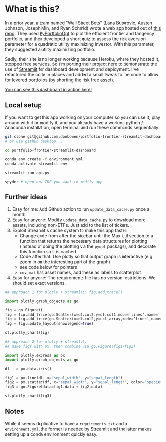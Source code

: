 # What is this?

In a prior year, a team named "Wall Street Bets" (Lana Butorovic, Austen Johnson, Joseph Min, and Ryan Schmid) wrote a web app hosted out of [this repo](https://github.com/rws222/fin377-project-site). They used [PyPortfolioOpt](https://pyportfolioopt.readthedocs.io/en/latest/index.html) to plot the efficient frontier and tangency portfolio, and then developed a short quiz to assess the risk aversion parameter for a quadratic utility maximizing investor. With this parameter, they suggested a utlity maximizing portfolio. 

Sadly, their site is no longer working because Heroku, where they hosted it, stopped free services. So I'm porting their project here to demonstrate the use of [Streamlit](https://streamlit.io) for dashboard development and deployment. I've refactored the code in places and added a small tweak to the code to allow for levered portfolios (by shorting the risk free asset).

[You can see this dashboard in action here!](https://donbowen-portfolio-frontier-streamlit-dashboard-app-yentvd.streamlit.app/)

## Local setup

If you want to get this app working on your computer so you can use it, play around with it or modify it, and you already have a working python / Anaconda installation, open terminal and run these commands sequentially:

```sh
git clone git@github.com:donbowen/portfolio-frontier-streamlit-dashboard.git
# or use github desktop...

cd portfolio-frontier-streamlit-dashboard

conda env create -f environment.yml
conda activate streamlit-env

streamlit run app.py

spyder # open any IDE you want to modify app 
```

## Further ideas 

1. Easy for me: Add Github action to run `update_data_cache.py` once a month.
1. Easy for anyone: Modify `update_data_cache.py` to download more assets, including non-ETFs. Just add to the list of tickers. 
1. Exploit Streamlit's cache system to make this app faster: 
    - Change code from after the sidebar until the Max Util section to a function that returns the necessary data structures for plotting (instead of doing the plotting via the `pyopt` package), and decorate this function so it is cached
    - Code after that: Use plotly so that output graph is interactive (e.g. zoom in on the interesting part of the graph)
	- see code below for pointers
	- `cov_mat` has asset names, add these as labels to scatterplot
1. Easy for anyone: The requirements file has no version restrictions. We should set exact versions.
	
```python	
## approach 1 for plotly + streamlit: fig.add_trace()

import plotly.graph_objects as go

fig = go.Figure()
fig = fig.add_trace(go.Scatter(x=df.col2,y=df.col1,mode=‘lines’,name=‘line1’))
fig = fig.add_trace(go.Scatter(x=df.col2,y=ucl_array,mode=‘lines’,name=‘ucl =’+str(ucl)))
fig = fig.update_layout(showlegend=True)

st.plotly_chart(fig)	

## approach 2 for plotly + streamlit: 
## make figs with px, then combine via go.Figure(fig1+fig2)

import plotly.express as px
import plotly.graph_objects as go

df   = px.data.iris()

fig1 = px.line(df, x="sepal_width", y="sepal_length")
fig2 = px.scatter(df, x="sepal_width", y="sepal_length", color="species")
fig3 = go.Figure(data=fig1.data + fig2.data)

st.plotly_chart(fig3)	
```

## Notes

While it seems duplicative to have a `requirements.txt` and a  `environment.yml`, the former is needed by Streamlit and the latter makes setting up a conda environment quickly easy. 
